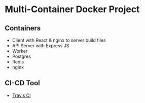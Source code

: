# Multi-Container Docker Project

## Containers

- Client with React & nginx to server build files
- API Server with Express JS
- Worker
- Postgres
- Redis
- nginx

## CI-CD Tool

- [Travis CI](travis-ci.org/)
